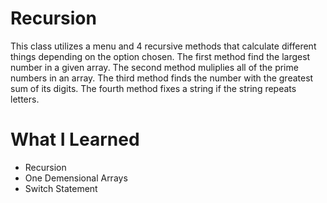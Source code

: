 # Recursion
This class utilizes a menu and 4 recursive methods that calculate different things depending on the option chosen. The first method find the largest number in a given array. The second method muliplies all of the prime numbers in an array. The third method finds the number with the greatest sum of its digits. The fourth method fixes a string if the string repeats letters.

# What I Learned
- Recursion
- One Demensional Arrays
- Switch Statement

